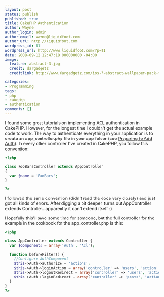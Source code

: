 ```yaml
---
layout: post
status: publish
published: true
title: CakePHP Authentication
author: Wayne
author_login: admin
author_email: wayne@liquidfoot.com
author_url: http://liquidfoot.com
wordpress_id: 81
wordpress_url: http://www.liquidfoot.com/?p=81
date: 2008-09-12 12:47:18.000000000 -04:00
image:
  feature: abstract-3.jpg
  credit: dargadgetz
  creditlink: http://www.dargadgetz.com/ios-7-abstract-wallpaper-pack-for-iphone-5-and-ipod-touch-retina/

categories:
- Programming
tags:
- php
- cakephp
- authentication
comments: []
---
```

I found some great tutorials on implementing ACL authentication in CakePHP. However, for the longest time I couldn't get the actual example code to work. The way to authenticate everything in your application is to create an app_controller.php file in your app folder (see <a href="http://book.cakephp.org/view/643/Preparing-to-Add-Auth">Preparing to Add Auth</a>). In every other controller I've created in CakePHP, you follow this convention:

~~~php
<?php

class FooBarsController extends AppController
{
  var $name = 'FooBars';
}

?>
~~~

I followed the same convention (didn't read the docs very closely) and just got all kinds of errors. After digging a bit deeper, turns out AppController extends Controller...apparently it can't extend itself :)

Hopefully this'll save some time for someone, but the full controller for the example in the cookbook for the app_controller.php is this:

~~~php
<?php

class AppController extends Controller {
  var $components = array('Auth', 'Acl');

  function beforeFilter() {
    //Configure AuthComponent
    $this->Auth->authorize = 'actions';
    $this->Auth->loginAction = array('controller' => 'users', 'action' => 'login');
    $this->Auth->logoutRedirect = array('controller' => 'users', 'action' => 'login');
    $this->Auth->loginRedirect = array('controller' => 'posts', 'action' => 'add');
  }
}
?>
~~~
